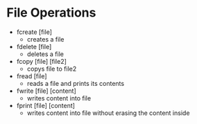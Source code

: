 # File Operations

- fcreate [file]
    - creates a file
- fdelete [file]
    - deletes a file
- fcopy [file] [file2]
    - copys file to file2
- fread [file]
    - reads a file and prints its contents
- fwrite [file] [content]
    - writes content into file
- fprint [file] [content]
    - writes content into file without erasing the content inside
